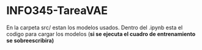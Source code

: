 # INFO345-TareaVAE

En la carpeta src/ estan los modelos usados. Dentro del .ipynb esta el codigo para cargar los modelos (**si se ejecuta el cuadro de entrenamiento se sobreescribira)**
